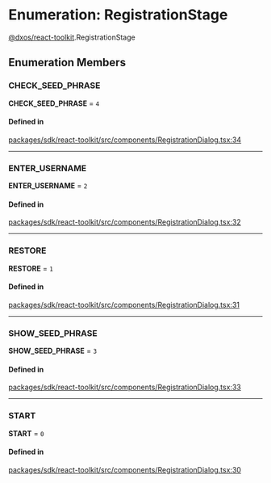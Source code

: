 # Enumeration: RegistrationStage

[@dxos/react-toolkit](../modules/dxos_react_toolkit.md).RegistrationStage

## Enumeration Members

### CHECK\_SEED\_PHRASE

 **CHECK\_SEED\_PHRASE** = ``4``

#### Defined in

[packages/sdk/react-toolkit/src/components/RegistrationDialog.tsx:34](https://github.com/dxos/dxos/blob/db8188dae/packages/sdk/react-toolkit/src/components/RegistrationDialog.tsx#L34)

___

### ENTER\_USERNAME

 **ENTER\_USERNAME** = ``2``

#### Defined in

[packages/sdk/react-toolkit/src/components/RegistrationDialog.tsx:32](https://github.com/dxos/dxos/blob/db8188dae/packages/sdk/react-toolkit/src/components/RegistrationDialog.tsx#L32)

___

### RESTORE

 **RESTORE** = ``1``

#### Defined in

[packages/sdk/react-toolkit/src/components/RegistrationDialog.tsx:31](https://github.com/dxos/dxos/blob/db8188dae/packages/sdk/react-toolkit/src/components/RegistrationDialog.tsx#L31)

___

### SHOW\_SEED\_PHRASE

 **SHOW\_SEED\_PHRASE** = ``3``

#### Defined in

[packages/sdk/react-toolkit/src/components/RegistrationDialog.tsx:33](https://github.com/dxos/dxos/blob/db8188dae/packages/sdk/react-toolkit/src/components/RegistrationDialog.tsx#L33)

___

### START

 **START** = ``0``

#### Defined in

[packages/sdk/react-toolkit/src/components/RegistrationDialog.tsx:30](https://github.com/dxos/dxos/blob/db8188dae/packages/sdk/react-toolkit/src/components/RegistrationDialog.tsx#L30)
